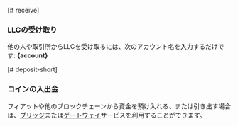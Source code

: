 [# receive]
### LLCの受け取り
他の人や取引所からLLCを受け取るには、次のアカウント名を入力するだけです: **{account}**

[# deposit-short]
### コインの入出金
フィアットや他のブロックチェーンから資金を預け入れる、または引き出す場合は、[ブリッジ](introduction/bridges_gateways)または[ゲートウェイ](introduction/bridges_gateways)サービスを利用することができます。
